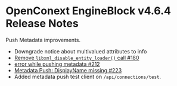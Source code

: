 # OpenConext EngineBlock v4.6.4 Release Notes #

Push Metadata improvements.

* Downgrade notice about multivalued attributes to info
* [Remove `libxml_disable_entity_loader()` call #180](https://github.com/OpenConext/OpenConext-engineblock/issues/180)
* [error while pushing metadata #212](https://github.com/OpenConext/OpenConext-engineblock/issues/212)
* [Metadata Push: DisplayName missing #223](https://github.com/OpenConext/OpenConext-engineblock/issues/223)
* Added metadata push test client on `/api/connections/test`.
